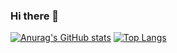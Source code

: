 ### Hi there 👋
[![Anurag's GitHub stats](https://github-readme-stats.vercel.app/api?username=abdansb&show_icons=true&theme=codeSTACKr&card_width=70&line_height=13&hide=issues)](https://github.com/anuraghazra/github-readme-stats)
[![Top Langs](https://github-readme-stats.vercel.app/api/top-langs/?username=abdansb&theme=codeSTACKr&layout=compact)](https://github.com/anuraghazra/github-readme-stats)
<!--
![Anurag's GitHub stats](https://github-readme-stats.vercel.app/api?username=abdansb&show_icons=true)
**Abdansb/Abdansb** is a ✨ _special_ ✨ repository because its `README.md` (this file) appears on your GitHub profile.

Here are some ideas to get you started:

- 🔭 I’m currently working on ...
- 🌱 I’m currently learning ...
- 👯 I’m looking to collaborate on ...
- 🤔 I’m looking for help with ...
- 💬 Ask me about ...
- 📫 How to reach me: ...
- 😄 Pronouns: ...
- ⚡ Fun fact: ...
-->
